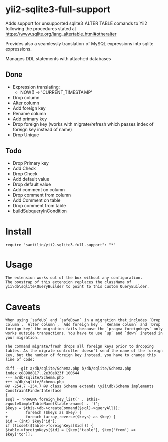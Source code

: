 # yii2-sqlite3-full-support

Adds support for unsupported sqlite3 ALTER TABLE comands to Yii2 following the procedures stated at https://www.sqlite.org/lang_altertable.html#otheralter

Provides also a seamlessly translation of MySQL expressions into sqlite expressions.

Manages DDL statements with attached databases

## Done
- Expression translating:
  - NOW() => 'CURRENT_TIMESTAMP'
- Drop column
- Alter column
- Add foreign key
- Rename column
- Add primary key
- Drop foreign key (works with migrate/refresh which passes index of foreign key instead of name)
- Drop Unique

## Todo
- Drop Primary key
- Add Check
- Drop Check
- Add default value
- Drop default value
- Add comment on column
- Drop comment from column
- Add Comment on table
- Drop comment from table
- buildSubqueryInCondition

# Install

    require "santilin/yii2-sqlite3-full-support": "*"

# Usage

	The extension works out of the box without any configuration.
	The boostrap of this extension replaces the className of yii\db\sqlite\QueryBuilder to point to this custom QueryBuilder.

# Caveats
	When using `safeUp` and `safeDown` in a migration that includes `Drop column`, `Alter column`, `Add foreign key`, `Rename column` and `Drop foreign key` the migration fails because the `pragma foreignkeys` only works outside transactions. You have to use `up` and `down` instead in your migration.

	The command migrate/fresh drops all foreign keys prior to dropping tables. As the migrate controller doesn't send the name of the foreign key, but the number of foreign key instead, you have to change this line of code:
```
diff --git a/db/sqlite/Schema.php b/db/sqlite/Schema.php
index c8898d817..2e30e823f 100644
--- a/db/sqlite/Schema.php
+++ b/db/sqlite/Schema.php
@@ -254,7 +254,7 @@ class Schema extends \yii\db\Schema implements ConstraintFinderInterface
{
$sql = 'PRAGMA foreign_key_list(' . $this->quoteSimpleTableName($table->name) . ')';
$keys = $this->db->createCommand($sql)->queryAll();
-        foreach ($keys as $key) {
+        foreach (array_reverse($keys) as $key) {
$id = (int) $key['id'];
if (!isset($table->foreignKeys[$id])) {
$table->foreignKeys[$id] = [$key['table'], $key['from'] => $key['to']];
```
